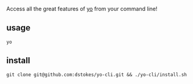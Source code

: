 Access all the great features of [yo](http://www.justyo.co/) from your command line!

usage
-----

```shell
yo
```

install
-------

```shell
git clone git@github.com:dstokes/yo-cli.git && ./yo-cli/install.sh
```
